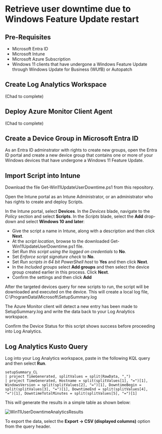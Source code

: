 # Retrieve user downtime due to Windows Feature Update restart

## Pre-Requisites

- Microsoft Entra ID
- Microsoft Intune
- Microsoft Azure Subscription 
- Windows 11 clients that have undergone a Windows Feature Update through Windows Update for Business (WUfB) or Autopatch

## Create Log Analytics Workspace
(Chad to complete)

## Deploy Azure Monitor Client Agent
(Chad to complete)

## Create a Device Group in Microsoft Entra ID

As an Entra ID adminstrator with rights to create new groups, open the Entra ID portal and create a new device group that contains one or more of your Windows devices that have undergone a Windows 11 Feature Update.  

## Import Script into Intune

Download the file Get-Win11UpdateUserDowntime.ps1 from this repository.

Open the Intune portal as an Intune Administrator, or an administrator who has rights to create and deploy Scripts.

In the Intune portal, select **Devices**. In the *Devices* blade, navigate to the *Policy* section and select **Scripts**. In the *Scripts* blade, select the **Add** drop-down and select **Windows 10 and later**:

- Give the script a name in Intune, along with a description and then click **Next**.
- At the *script location*, browse to the downloaded Get-Win11UpdateUserDowntime.ps1 file.
- Set *Run this script using the logged on credentials* to **No**.
- Set *Enforce script signature check* to **No**.
- Set *Run scripts in 64 bit PowerShell host* to **Yes** and then click **Next**.
- In the *Included groups* select **Add groups** and then select the device group created earlier in this process. Click **Next**.
- Confirm the settings and then click **Add**

After the targeted devices query for new scripts to run, the script will be downloaded and executed on the device. This will create a local log file, C:\ProgramData\Microsoft\SetupSummary.log

The Azure Monitor client will detect a new entry has been made to SetupSummary.log and write the data back to your Log Analytics workspace.

Confirm the Device Status for this script shows success before proceeding into Log Analytics.

## Log Analytics Kusto Query

Log into your Log Analytics workspace, paste in the following KQL query and then select **Run**.

```
setupSummary_CL
| project TimeGenerated, splitValues = split(RawData, ",")
| project TimeGenerated, Hostname = split(splitValues[1], "=")[1], WindowsVersion = split(splitValues[2], "=")[1], DowntimeBegin = split(splitValues[3], "=")[1], DowntimeEnd = split(splitValues[4], "=")[1], DowntimeTotalMinutes = split(splitValues[5], "=")[1]
```

This will generate the results in a simple table as shown below:

![Win11UserDowntimeAnalyticsResults](https://github.com/MSFTeric/featureupdate-user-downtime-reporting/assets/44607393/f91498ae-dd10-43b6-ab56-6f4d46a9d122)

To export the data, select the **Export -> CSV (displayed columns)** option from the query header.
